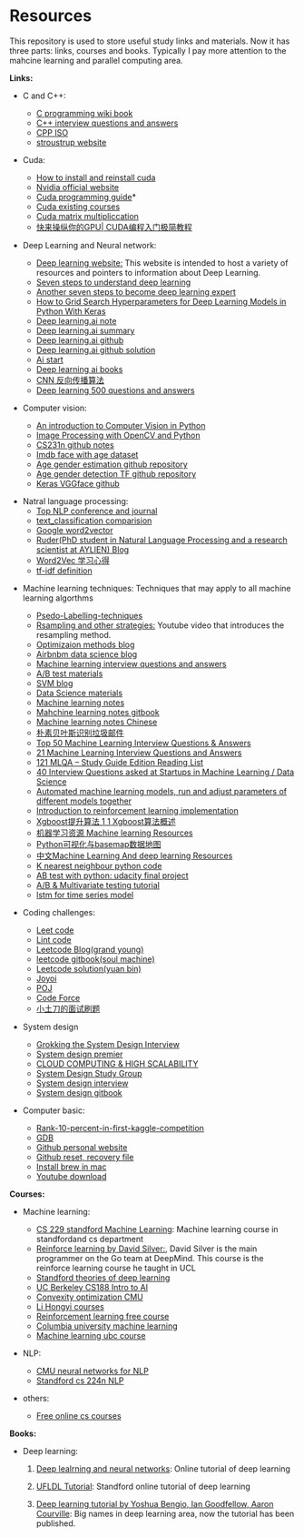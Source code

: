 # Resources

This repository is used to store useful study links and materials. Now it has three parts: links, courses and books. Typically I pay more attention to the mahcine learning and parallel computing area.

**Links:**
- C and C++:
  * [C programming wiki book](https://en.m.wikibooks.org/wiki/C_Programming) 
  - [C++ interview questions and answers](http://a4academics.com/interview-questions/57-c-plus-plus/419-cpp-interview-questions-answers)
  - [CPP ISO](https://isocpp.org/get-started)
  - [stroustrup website](http://www.stroustrup.com/index.html)
- Cuda:

  - [How to install and reinstall cuda](http://www.cnblogs.com/mayi2010/p/5604586.html)
  - [Nvidia official website](http://www.nvidia.com/page/home.html)
  - [Cuda programming guide](http://docs.nvidia.com/cuda/)*
  - [Cuda existing courses](https://developer.nvidia.com/educators/existing-courses)
  - [Cuda matrix multipliccation](https://github.com/lzhengchun/matrix-cuda/blob/master/matrix_cuda.cu)
  - [快来操纵你的GPU| CUDA编程入门极简教程](https://mp.weixin.qq.com/s?__biz=MzUyMjE2MTE0Mw==&mid=2247486917&idx=2&sn=b314d0846a3fe1ad505622fa373ae761&chksm=f9d1535dcea6da4b34502f1863348ae16acd38cca9e035ab31e07064e26682c3b09a8ee21524&mpshare=1&scene=1&srcid=0827VKMPTWyqSKDWfRsvKrZb&pass_ticket=LDOgOnmnReHl%2F6c3d%2Fa%2FPa3Sv%2BoWLZJ1mJd52iI3v5fMatnkHDpB2ef1LDzbvOhm#rd)
  
- Deep Learning and Neural network:
  - [Deep learning website:](http://deeplearning.net/) This website is intended to host a variety of resources and pointers to information about Deep Learning. 
  - [Seven steps to understand deep learning](http://www.kdnuggets.com/2016/01/seven-steps-deep-learning.html)
  - [Another seven steps to become deep learning expert](https://www.linkedin.com/pulse/7-steps-becoming-deep-learning-expert-ankit-agarwal)
  - [How to Grid Search Hyperparameters for Deep Learning Models in Python With Keras](https://machinelearningmastery.com/grid-search-hyperparameters-deep-learning-models-python-keras/)
  - [Deep learning.ai note](http://www.ai-start.com/dl2017/)
  - [Deep learning.ai summary](https://github.com/mbadry1/DeepLearning.ai-Summary)
  - [Deep learning.ai github](https://github.com/Kulbear/deep-learning-coursera)
  - [Deep learning.ai github solution](https://github.com/JudasDie/deeplearning.ai)
  - [Ai start](http://www.ai-start.com/)
  - [Deep learning ai books](https://github.com/fengdu78/deeplearning_ai_books)
  - [CNN 反向传播算法](https://www.cnblogs.com/pinard/p/6494810.html)
  * [Deep learning 500 questions and answers](https://github.com/scutan90/DeepLearning-500-questions)

- Computer vision:
  * [An introduction to Computer Vision in Python](https://alexlouden.com/posts/2016-computer-vision-on-strawberries.html)
  * [Image Processing with OpenCV and Python](http://funcvis.org/blog/?p=44)
  * [CS231n github notes](https://github.com/mbadry1/CS231n-2017-Summary/blob/master/README.md)
  * [Imdb face with age dataset](https://data.vision.ee.ethz.ch/cvl/rrothe/imdb-wiki/)
  * [Age gender estimation github repository](https://github.com/yu4u/age-gender-estimation)
  * [Age gender detection TF github repository](https://github.com/BoyuanJiang/Age-Gender-Estimate-TF)
  * [Keras VGGface github](https://github.com/rcmalli/keras-vggface)
* Natral language processing:
  * [Top NLP conference and journal](http://blog.paramitamirza.com/2014/01/17/top-nlpcl-conferences-and-journals/)
  * [text_classification comparision](https://github.com/brightmart/text_classification)
  * [Google word2vector](https://code.google.com/archive/p/word2vec/)
  * [Ruder(PhD student in Natural Language Processing and a research scientist at AYLIEN) Blog](http://ruder.io/optimizing-gradient-descent/)
  * [Word2Vec 学习心得](https://mp.weixin.qq.com/s?__biz=MjM5ODU3OTIyOA==&mid=2650672597&idx=2&sn=3974d9779ad3dceb720c5a6943a76433&chksm=bec230a689b5b9b00fcfe1d5b52770e075aa6208d9d2607d837bbcba8f55c2bd71c43383f4d5&mpshare=1&scene=1&srcid=0815tsattmBijSzqri5ZJ7sI&pass_ticket=morppK5RkBtD350KyROwp%2F2E3FF5yTK5%2B65qqWz1v%2FwuMNoEmu%2BPLjwHKJQD8BIf#rd（）)
  * [tf-idf definition](http://www.tfidf.com/)

- Machine learning techniques: Techniques that may apply to all machine learning algorthms
  * [Psedo-Labelling-techniques](https://www.analyticsvidhya.com/blog/2017/09/pseudo-labelling-semi-supervised-learning-technique/)
  * [Rsampling and other strategies:](https://www.youtube.com/watch?v=-Z1PaqYKC1w&t=299s) Youtube video that introduces the resampling method.
  * [Optimizaion methods blog](http://ruder.io/optimizing-gradient-descent/)
  * [Airbnbm data science blog](https://medium.com/airbnb-engineering/data/home)
  * [Machine learning interview questions and answers](https://www.springboard.com/blog/machine-learning-interview-questions/)
  * [A/B test materials](http://exp-platform.com/talks/)
  * [SVM blog](https://mp.weixin.qq.com/s?__biz=MzI4MDYzNzg4Mw==&mid=2247487755&idx=1&sn=22b1e130bdbf8657b61aba492fdc6b7d&chksm=ebb429dfdcc3a0c95b4dd6281639277b165cfdd28234e45cb3f2feb8d2158e50e951d681524c&mpshare=1&scene=1&srcid=0601VxP6v8Uc7Ub6Z2TsBSmT&pass_ticket=ugENCR8c8Z5iQVS5tlIeqFCenO5J%2BS7U%2Fgu36X6d%2F%2F1phPYs2pUCp3fenP3kl%2FXk#rd)
  * [Data Science materials](http://www.1point3acres.com/bbs/thread-76429-1-1.html)
  * [Machine learning notes](http://www.holehouse.org/mlclass/)
  * [Mahchine learning notes gitbook](https://yoyoyohamapi.gitbooks.io/mit-ml/content/)
  * [Machine learning notes Chinese](http://daniellaah.github.io/2016/Machine-Learning-Andrew-Ng-My-Notes.html)
  * [朴素贝叶斯识别垃圾邮件](https://blog.csdn.net/saltriver/article/details/72571876)
  * [Top 50 Machine Learning Interview Questions & Answers	](https://career.guru99.com/top-50-interview-questions-on-machine-learning/)
  * [21 Machine Learning Interview Questions and Answers](https://elitedatascience.com/machine-learning-interview-questions-answers)
  * [121 MLQA – Study Guide Edition Reading List](https://elitedatascience.com/mlqa-reading-list)
  * [40 Interview Questions asked at Startups in Machine Learning / Data Science](https://www.analyticsvidhya.com/blog/2016/09/40-interview-questions-asked-at-startups-in-machine-learning-data-science/)
  * [Automated machine learning models, run and adjust parameters of different models together](https://github.com/ClimbsRocks/auto_ml)
  * [Introduction to reinforcement learning implementation](https://www.analyticsvidhya.com/blog/2017/01/introduction-to-reinforcement-learning-implementation/)
  * [Xgboost提升算法 1 1 Xgboost算法概述](https://www.youtube.com/watch?v=bOX3cu02Iuc&list=PLGmd9-PCMLhb5SGkPHKpAWujeXONmfvaQ)
  * [机器学习资源 Machine learning Resources](https://github.com/jindongwang/MachineLearning)
  * [Python可视化与basemap数据地图](https://zhuanlan.zhihu.com/p/37336863)
  * [中文Machine Learning And deep learning Resources](https://github.com/ty4z2008/Qix)
  * [K nearest neighbour python code](https://machinelearningmastery.com/tutorial-to-implement-k-nearest-neighbors-in-python-from-scratch/)
  * [AB test with python: udacity final project](https://www.kaggle.com/tammyrotem/ab-tests-with-python/notebook)
  * [A/B & Multivariate testing tutorial](https://github.com/dwyl/learn-ab-and-multivariate-testing)
  * [lstm for time series model](https://machinelearningmastery.com/time-series-prediction-lstm-recurrent-neural-networks-python-keras/)
  
- Coding challenges:
  * [Leet code](https://leetcode.com)
  * [Lint code](https://www.lintcode.com)
  * [Leetcode Blog(grand young)](http://www.cnblogs.com/grandyang/p/4606334.html)
  * [leetcode gitbook(soul machine)](https://soulmachine.gitbooks.io/algorithm-essentials/content/java/linear-list/array/remove-duplicates-from-sorted-array.html)  
  * [Leetcode solution(yuan bin)](https://algorithm.yuanbin.me/zh-hans/)
  * [Joyoi](http://www.joyoi.cn/)
  * [POJ](http://poj.org/)
  * [Code Force](https://codeforces.com/problemset/problem/999/D)
  * [小土刀的面试刷题](https://wdxtub.com/interview/14520607221562.html)
- System design
  * [Grokking the System Design Interview](https://www.educative.io/collection/5668639101419520/5649050225344512)
  * [System design premier](https://github.com/donnemartin/system-design-primer)
  * [CLOUD COMPUTING & HIGH SCALABILITY](http://www.wayne.ink/2018/03/20/Distributed-System/System-Design/)
  * [System Design Study Group](http://systemdesigns.blogspot.com/2015/11/0.html)
  * [System design interview](https://github.com/checkcheckzz/system-design-interview)
  * [System design gitbook](https://soulmachine.gitbooks.io/system-design/content/cn/task-scheduler.html?q=)

  
- Computer basic:
  * [Rank-10-percent-in-first-kaggle-competition](https://dnc1994.com/2016/04/rank-10-percent-in-first-kaggle-competition/)
  * [GDB](https://www.youtube.com/watch?v=xQ0ONbt-qPs)
  * [Github personal website](http://jmcglone.com/guides/github-pages/)
  * [Github reset, recovery file](http://www.cnblogs.com/jasondan/p/3502894.html)
  * [Install brew in mac](https://stackoverflow.com/questions/20381128/how-to-install-homebrew-on-os-x)
  * [Youtube download](https://zh.savefrom.net/1-how-to-download-youtube-video.html)
  
**Courses:**
- Machine learning:   

    * [CS 229 standford Machine Learning](http://cs229.stanford.edu/): Machine learning course in standfordand cs department
    * [Reinforce learning by David Silver:](http://www0.cs.ucl.ac.uk/staff/d.silver/web/Teaching.html), David Silver is the main programmer on the Go team at DeepMind. This course is the reinforce learning course he taught in UCL 
    * [Standford theories of deep learning](https://www.researchgate.net/project/Theories-of-Deep-Learning)
    * [UC Berkeley CS188 Intro to AI](http://ai.berkeley.edu/home.html)
    * [Convexity optimization CMU](http://www.stat.cmu.edu/~ryantibs/convexopt/)
    * [Li Hongyi courses](http://speech.ee.ntu.edu.tw/~tlkagk/)
    * [Reinforcement learning free course](https://simoninithomas.github.io/Deep_reinforcement_learning_Course/#syllabus)
    * [Columbia university machine learning](https://www.edx.org/course/machine-learning-columbiax-csmm-102x-2)
    * [Machine learning ubc course](https://www.cs.ubc.ca/~nando/340-2012/lectures.php)
- NLP:
    * [CMU neural networks for NLP](http://phontron.com/class/nn4nlp2017/)
    * [Standford cs 224n NLP](http://web.stanford.edu/class/cs224n/syllabus.html)
    
- others: 
  * [Free online cs courses](https://github.com/prakhar1989/awesome-courses)

**Books:**
 - Deep learning:
   1) [Deep lealrning and neural networks](http://neuralnetworksanddeeplearning.com/): Online tutorial of deep learning
   
   2) [UFLDL Tutorial](http://deeplearning.stanford.edu/wiki/index.php/UFLDL_Tutorial): Standford online tutorial of deep learning
   
   3) [Deep learning tutorial by Yoshua Bengio, Ian Goodfellow, Aaron Courville](http://deeplearning.net/reading-list/tutorials/): Big names in deep learning area, now the tutorial has been published.
